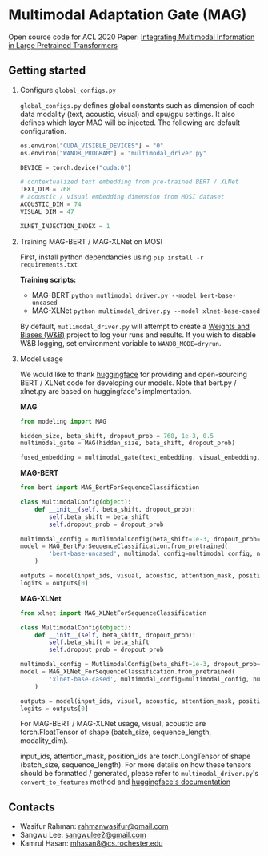 # Multimodal Adaptation Gate (MAG)

Open source code for ACL 2020 Paper: [Integrating Multimodal Information in Large Pretrained Transformers](https://www.aclweb.org/anthology/2020.acl-main.214.pdf)

## Getting started

1. Configure `global_configs.py`

    `global_configs.py` defines global constants such as dimension of each data modality (text, acoustic, visual) and cpu/gpu settings. It also defines which layer MAG will be injected. The following are default configuration.

    ```python
    os.environ["CUDA_VISIBLE_DEVICES"] = "0"
    os.environ["WANDB_PROGRAM"] = "multimodal_driver.py"

    DEVICE = torch.device("cuda:0")

    # contextualized text embedding from pre-trained BERT / XLNet
    TEXT_DIM = 768
    # acoustic / visual embedding dimension from MOSI dataset
    ACOUSTIC_DIM = 74
    VISUAL_DIM = 47

    XLNET_INJECTION_INDEX = 1
    ``` 

2. Training MAG-BERT / MAG-XLNet on MOSI

    First, install python dependancies using ```pip install -r requirements.txt```

    **Training scripts:**

    - MAG-BERT ```python mutlimodal_driver.py --model bert-base-uncased```
    - MAG-XLNet ```python multimodal_driver.py --model xlnet-base-cased```

    By default, ```mutlimodal_driver.py``` will attempt to create a [Weights and Biases (W&B)](https://www.wandb.com/) project to log your runs and results. If you wish to disable W&B logging, set environment variable to ```WANDB_MODE=dryrun```.

3. Model usage

    We would like to thank [huggingface](https://huggingface.co/) for providing and open-sourcing BERT / XLNet code for developing our models. Note that bert.py / xlnet.py are based on huggingface's implmentation.

    **MAG**
    ```python
    from modeling import MAG

    hidden_size, beta_shift, dropout_prob = 768, 1e-3, 0.5
    multimodal_gate = MAG(hidden_size, beta_shift, dropout_prob)

    fused_embedding = multimodal_gate(text_embedding, visual_embedding, acoustic_embedding)
    ```

    **MAG-BERT**
    ```python
    from bert import MAG_BertForSequenceClassification

    class MultimodalConfig(object):
        def __init__(self, beta_shift, dropout_prob):
            self.beta_shift = beta_shift
            self.dropout_prob = dropout_prob

    multimodal_config = MutlimodalConfig(beta_shift=1e-3, dropout_prob=0.5)
    model = MAG_BertForSequenceClassification.from_pretrained(
            'bert-base-uncased', multimodal_config=multimodal_config, num_labels=1,
        )
    
    outputs = model(input_ids, visual, acoustic, attention_mask, position_ids)
    logits = outputs[0]
    ```

    **MAG-XLNet**
    ```python
    from xlnet import MAG_XLNetForSequenceClassification

    class MultimodalConfig(object):
        def __init__(self, beta_shift, dropout_prob):
            self.beta_shift = beta_shift
            self.dropout_prob = dropout_prob

    multimodal_config = MutlimodalConfig(beta_shift=1e-3, dropout_prob=0.5)
    model = MAG_XLNet_ForSequenceClassification.from_pretrained(
            'xlnet-base-cased', multimodal_config=multimodal_config, num_labels=1,
        )
    
    outputs = model(input_ids, visual, acoustic, attention_mask, position_ids)
    logits = outputs[0]
    ```

    For MAG-BERT / MAG-XLNet usage, visual, acoustic are torch.FloatTensor of shape (batch_size, sequence_length, modality_dim).

    input_ids, attention_mask, position_ids are torch.LongTensor of shape (batch_size, sequence_length). For more details on how these tensors should be formatted / generated, please refer to ```multimodal_driver.py```'s ```convert_to_features``` method and [huggingface's documentation](https://huggingface.co/transformers/preprocessing.html)

## Contacts
- Wasifur Rahman: rahmanwasifur@gmail.com
- Sangwu Lee: sangwulee2@gmail.com
- Kamrul Hasan: mhasan8@cs.rochester.edu
